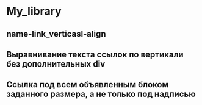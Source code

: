 # My_library
## name-link_verticasl-align
## Выравнивание текста ссылок по вертикали без дополнительных div
## Ссылка под всем объявленным блоком заданного размера, а не только под надписью
